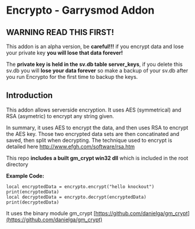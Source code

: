 # Encrypto - Garrysmod Addon

## WARNING READ THIS FIRST!

This addon is an alpha version, be **careful!!!** if you encrypt data and lose your private key **you will lose that data forever!**

The **private key is held in the sv.db table server_keys**, if you delete this sv.db you will **lose your data forever** so make a backup of your sv.db after you run Encrypto for the first time to backup the keys.

## Introduction

This addon allows serverside encryption. It uses AES (symmetrical) and RSA (asymetric) to encrypt any string given.

In summary, it uses AES to encrypt the data, and then uses RSA to encrypt the AES key. Those two encrypted data sets are then concatinated and saved, then split when decrypting. The technique used to encrypt is detailed here http://www.efgh.com/software/rsa.htm

This repo **includes a built gm_crypt win32 dll** which is included in the root directory

**Example Code:**

    local encryptedData = encrypto.encrypt("hello knockout")
    print(encryptedData)
    local decryptedData = encrypto.decrypt(encryptedData)
    print(decryptedData)



It uses the binary module gm_crypt [https://github.com/danielga/gm_crypt](https://github.com/danielga/gm_crypt) 

